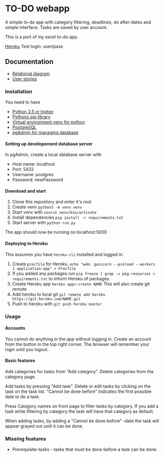 # TO-DO webapp

A simple to-do app with category filtering, deadlines, do after-dates and simple interface. Tasks are saved by user account.

This is a port of my excel to-do app. 

[Heroku](https://just-to-do-it.herokuapp.com/)
Test login: user/pass

## Documentation
* [Relational diagram](/documentation/tietokantakaavio.png)
* [User stories](/documentation/user_stories.md)

### Installation 

You need to have 
* [Python 3.5 or higher](https://www.python.org/downloads/)
* [Pythons pip library](https://packaging.python.org/key_projects/#pip)
* [Virtual environment venv for python](https://docs.python.org/3/library/venv.html)
* [PostgreSQL](https://www.postgresql.org/)
* [pgAdmin for managing database](https://www.pgadmin.org/)


#### Setting up developement database server

In pgAdmin, create a local database server with
* Host name: localhost
* Port: 5432
* Username: postgres
* Password: newPassword

#### Download and start

1. Clone this repository and enter it's root
2. Create venv `python3 -m venv venv`
3. Start venv with `source venv/bin/activate`
4. Install dependencies `pip install -r requirements.txt`
5. Start server with `python run.py`

The app should now be running on localhost:5000

#### Deploying to Heroku 

This assumes you have `heroku-cli` installed and logged in. 

1. Create `procfile` for Heroku. `echo "web: gunicorn --preload --workers 1 application:app" > Procfile`
2. If you added any packages run `pip freeze | grep -v pkg-resources > requirements.txt` to inform Heroku of packages. 
3. Create Heroku app `heroku apps:create NAME` This will also create git remote
4. Add heroku to local git `git remote add heroku https://git.heroku.com/NAME.git`
5. Push to heroku with `git push heroku master`

### Usage

#### Accounts
You cannot do anything in the app without logging in. Create an account from the button in the top right corner. The browser will remember your login until you logout. 

#### Basic features

Add categories for tasks from "Add category". Delete categories from the category page. 

Add tasks by pressing "Add task". Delete or edit tasks by clicking on the task on the task list.
"Cannot be done before" indicates the first possible date to do a task. 

Press Category names on front page to filter tasks by category. If you add a task while filtering by category the task will have that category as default. 

When adding tasks, by adding a "Cannot be done before" -date the task will appear grayed out until it can be done. 

### Missing features
- Prerequisite-tasks - tasks that must be done before a task can be done. 